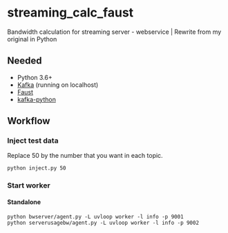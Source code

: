 # streaming_calc_faust
Bandwidth calculation for streaming server - webservice | Rewrite from my original in Python

## Needed
- Python 3.6+
- [Kafka](https://kafka.apache.org/) (running on localhost)
- [Faust](https://github.com/robinhood/faust)
- [kafka-python](https://github.com/dpkp/kafka-python)

## Workflow

### Inject test data

Replace 50 by the number that you want in each topic.

```
python inject.py 50
```

### Start worker

#### Standalone
```
python bwserver/agent.py -L uvloop worker -l info -p 9001
python serverusagebw/agent.py -L uvloop worker -l info -p 9002
```